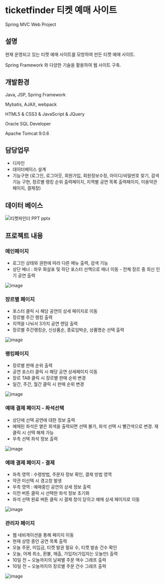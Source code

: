 # ticketfinder 티켓 예매 사이트
Spring MVC Web Project


## 설명

현재 운영되고 있는 티켓 예매 사이트를 모방하여 만든 티켓 예매 사이트.

Spring Framework 와 다양한 기술을 활용하여 웹 사이트 구축.


## 개발환경
Java, JSP, Spring Framework

Mybatis, AJAX, webpack

HTML5 & CSS3 & JavaScript & JQuery

Oracle SQL Developer

Apache Tomcat 9.0.6

## 담당업무
- 디자인 
- 데이터베이스 설계
- 기능구현 (로그인, 로그아웃, 회원가입, 회원정보수정, 아이디/비밀번호 찾기, 검색기능 구현, 장르별 랭킹 순위 출력페이지, 지역별 공연 목록 출력페이지, 이용약관 페이지, 결제창)


## 데이터 베이스
![티켓파인더 PPT pptx](https://user-images.githubusercontent.com/66250890/100743406-98602380-341f-11eb-892f-7f8b54e41d92.png)



## 프로젝트 내용
### 메인페이지
- 로그인 상태와 권한에 따라 다른 메뉴 출력, 검색 기능
- 상단 배너 : 좌우 화살표 및 하단 포스터 선책으로 매너 이동 - 전체 장르 중 최신 인기 공연 출력


![image](https://user-images.githubusercontent.com/66250890/152121477-85268c7e-e6e4-4990-b470-f067686cf680.png)

### 장르별 페이지
- 포스터 클릭 시 해당 공연의 상세 페이지로 이동
- 장르별 주간 랭킹 출력 
- 지역을 나눠서 3가지 공연 랜덤 출력
- 장르별 주간랭킹순, 신상품순, 종료임박순, 상품명순 선택 출력


![image](https://user-images.githubusercontent.com/66250890/152121682-e3b073ed-bb6d-44d0-b48a-309704b5c861.png)

### 랭킹페이지
- 장르별 판매 순위 출력 
- 공연 포스터 클릭 시 해당 공연 상세페이지 이동
- 장르 TAB 클릭 시 장르별 판매 순위 변경
- 일간, 주간, 월간 클릭 시 판매 순위 변경


![image](https://user-images.githubusercontent.com/66250890/152122063-f433e0b4-6304-4d1a-acbe-bec8f8989464.png)

### 예매 결제 페이지 - 좌석선택
- 상단에 선택 공연에 대한 정보 출력
- 예매된 좌석은 옅은 회색을 출력되면 선택 불가, 좌석 선택 시 빨간색으로 변경. 재클릭 시 선택 해제 가능
- 우측 선택 좌석 정보 출력


![image](https://user-images.githubusercontent.com/66250890/152122272-84834c60-1dd6-4b86-a9e4-44e305e96bf5.png)

### 예매 결제 페이지 - 결제
- 좌측 영역 : 수령방법, 주문자 정보 확인, 결제 방법 영역
- 약관 미선택 시 경고창 발생
- 우측 영역 : 예매중인 공연의 상세 정보 출력
- 이전 버튼 클릭 시 선택한 좌석 정보 초기화
- 좌석 선택 완료 버튼 클릭 시 결제 창이 닫히고 예매 상세 페이지로 이동


![image](https://user-images.githubusercontent.com/66250890/152122364-7e5407af-22c2-46b4-841c-32bdccd1e55e.png)

### 관리자 페이지
- 웹 네비게이션을 통해 페이지 이동
- 현재 상영 중인 공연 목록 출력
- 오늘 주문, 미입금, 티켓 발권 필요 수, 티켓 발송 건수 확인
- 오늘, 어제 취소, 환불, 매출, 가입자(가입자는 오늘만) 출력
- 10일 전 ~ 오늘까지의 날짜별 주문 액수 그래프 출력
- 10일 전 ~ 오늘까지의 장르별 주문 건수 그래프 출력


![image](https://user-images.githubusercontent.com/66250890/152122443-dd0f134a-1cf8-4187-843a-c0923b2185b1.png)

